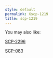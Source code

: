 ```yaml
---
style: default
permalink: Xscp-1219
title: scp-1219
---
```

You may also like:

[SCP-2296](http://scp-wiki.net/scp-2296)

[SCP-083](http://scp-wiki.net/scp-083)
